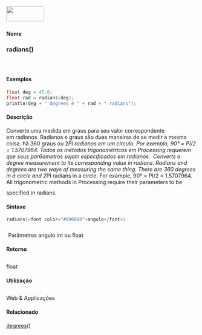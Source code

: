 <img height="40" src="../images/1pix.gif" width="100"/>
<img height="1" src="../images/1pix.gif" width="20"/>
<img height="1" src="../images/1pix.gif" width="555"/>

#### Nome
### radians()
<img height="25" src="../images/1pix.gif" width="1"/>

#### Exemplos

```pde
float deg = 45.0; 
float rad = radians(deg); 
println(deg + " degrees é " + rad + " radians"); 

```

#### Descrição
Converte uma medida em graus para seu valor
correspondente em radianos. Radianos e graus são duas maneiras de
se medir a mesma coisa. hä 360 graus ou 2*PI radianos em um
círculo. Por exemplo, 90° = PI/2 = 1.5707964. Todos os
métodos trigonométricos em Processing requerem que seus
par6ametros sejam especificados em radianos.
 Converts a degree measurement to its corresponding value in
radians. Radians and degrees are two ways of measuring the same thing.
There are 360 degrees in a circle and 2*PI radians in a circle. For
example, 90° = PI/2 = 1.5707964. All trigonometric methods in
Processing require their parameters to be specified in radians.
<img height="25" src="../images/1pix.gif" width="1"/>

#### Sintaxe
```pde
radians(<font color="#996600">angulo</font>)

```
<img height="25" src="../images/1pix.gif" width="1"/>
Parâmetros
angulo
int ou float
<img height="25" src="../images/1pix.gif" width="1"/>

#### Retorno

	
float
<img height="25" src="../images/1pix.gif" width="1"/>

#### Utilização

	
Web & Applicações
<img height="25" src="../images/1pix.gif" width="1"/>

#### Relacionado
[degrees()](degrees_)
